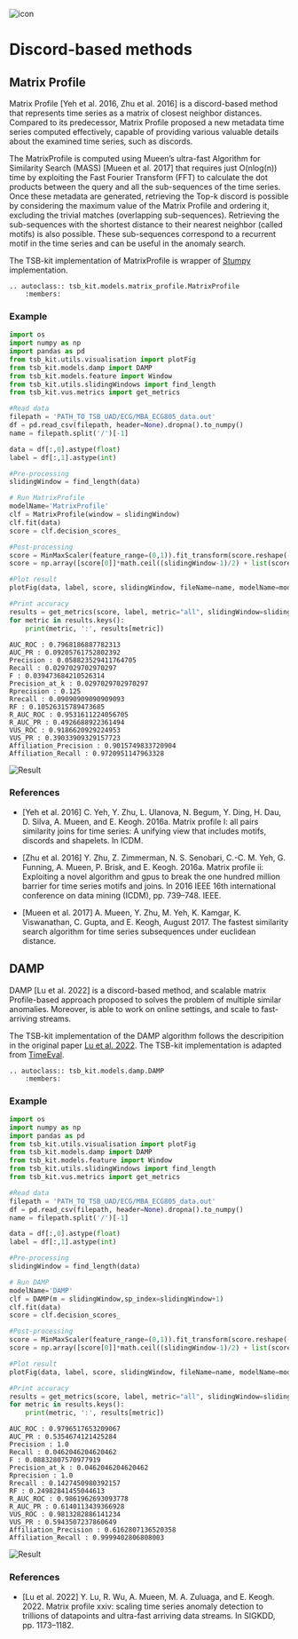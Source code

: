 ![icon](../../images/method_icons/discord.png "icon")
# Discord-based methods

## Matrix Profile

Matrix Profile [Yeh et al. 2016, Zhu et al. 2016] is a discord-based method that represents time series as a matrix of closest neighbor distances. Compared to its predecessor, Matrix Profile proposed a new metadata time series computed effectively, capable of providing various valuable details about the examined time series, such as discords.

The MatrixProfile is computed using Mueen’s ultra-fast Algorithm for Similarity Search (MASS) [Mueen et al. 2017] that requires just O(nlog(n)) time by exploiting the Fast Fourier Transform (FFT) to calculate the dot products between the query and all the sub-sequences of the time series. Once these metadata are generated, retrieving the Top-k discord is possible by considering the maximum value of the Matrix Profile and ordering it, excluding the trivial matches (overlapping sub-sequences). Retrieving the sub-sequences with the shortest distance to their nearest neighbor (called motifs) is also possible. These sub-sequences correspond to a recurrent motif in the time series and can be useful in the anomaly search. 

The TSB-kit implementation of MatrixProfile is wrapper of [Stumpy](https://stumpy.readthedocs.io/en/latest/index.html) implementation.

```{eval-rst}  
.. autoclass:: tsb_kit.models.matrix_profile.MatrixProfile
    :members:

```

### Example

```python
import os
import numpy as np
import pandas as pd
from tsb_kit.utils.visualisation import plotFig
from tsb_kit.models.damp import DAMP
from tsb_kit.models.feature import Window
from tsb_kit.utils.slidingWindows import find_length
from tsb_kit.vus.metrics import get_metrics

#Read data
filepath = 'PATH_TO_TSB_UAD/ECG/MBA_ECG805_data.out'
df = pd.read_csv(filepath, header=None).dropna().to_numpy()
name = filepath.split('/')[-1]

data = df[:,0].astype(float)
label = df[:,1].astype(int)

#Pre-processing
slidingWindow = find_length(data)

# Run MatrixProfile
modelName='MatrixProfile'
clf = MatrixProfile(window = slidingWindow)
clf.fit(data)
score = clf.decision_scores_

#Post-processing
score = MinMaxScaler(feature_range=(0,1)).fit_transform(score.reshape(-1,1)).ravel()
score = np.array([score[0]]*math.ceil((slidingWindow-1)/2) + list(score) + [score[-1]]*((slidingWindow-1)//2))

#Plot result
plotFig(data, label, score, slidingWindow, fileName=name, modelName=modelName)

#Print accuracy
results = get_metrics(score, label, metric="all", slidingWindow=slidingWindow)
for metric in results.keys():
    print(metric, ':', results[metric])
```
```
AUC_ROC : 0.7968186887782313
AUC_PR : 0.09205761752802392
Precision : 0.058823529411764705
Recall : 0.0297029702970297
F : 0.039473684210526314
Precision_at_k : 0.0297029702970297
Rprecision : 0.125
Rrecall : 0.09090909090909093
RF : 0.10526315789473685
R_AUC_ROC : 0.9531611224056705
R_AUC_PR : 0.4926688922361494
VUS_ROC : 0.9186620929224953
VUS_PR : 0.39033909329157723
Affiliation_Precision : 0.9015749833720904
Affiliation_Recall : 0.9720951147963328
```
![Result](../../images/method_results/MP.png "MatrixProfile Result")

### References

* [Yeh et al. 2016] C. Yeh, Y. Zhu, L. Ulanova, N. Begum, Y. Ding, H. Dau, D. Silva, A. Mueen, and E. Keogh. 2016a. Matrix profile I: all pairs similarity joins for time series: A unifying view that includes motifs, discords and shapelets. In ICDM.

* [Zhu et al. 2016] Y. Zhu, Z. Zimmerman, N. S. Senobari, C.-C. M. Yeh, G. Funning, A. Mueen, P. Brisk, and E. Keogh. 2016a. Matrix profile ii: Exploiting a novel algorithm and gpus to break the one hundred million barrier for time series motifs and joins. In 2016 IEEE 16th international conference on data mining (ICDM), pp. 739–748. IEEE.

* [Mueen et al. 2017] A. Mueen, Y. Zhu, M. Yeh, K. Kamgar, K. Viswanathan, C. Gupta, and E. Keogh, August 2017. The fastest similarity search algorithm for time series subsequences under euclidean distance.

## DAMP

DAMP [Lu et al. 2022] is a discord-based method, and scalable matrix Profile-based approach proposed to solves the problem of multiple similar anomalies. Moreover, is able to work on online settings, and scale to fast-arriving streams. 

The TSB-kit implementation of the DAMP algorithm follows the descripition in the original paper [Lu et al. 2022](https://www.cs.ucr.edu/~eamonn/DAMP_long_version.pdf).
The TSB-kit implementation is adapted from [TimeEval](https://github.com/HPI-Information-Systems/TimeEval-algorithms/blob/main/damp/damp/damp.py).


```{eval-rst}  
.. autoclass:: tsb_kit.models.damp.DAMP
    :members:

```

### Example

```python
import os
import numpy as np
import pandas as pd
from tsb_kit.utils.visualisation import plotFig
from tsb_kit.models.damp import DAMP
from tsb_kit.models.feature import Window
from tsb_kit.utils.slidingWindows import find_length
from tsb_kit.vus.metrics import get_metrics

#Read data
filepath = 'PATH_TO_TSB_UAD/ECG/MBA_ECG805_data.out'
df = pd.read_csv(filepath, header=None).dropna().to_numpy()
name = filepath.split('/')[-1]

data = df[:,0].astype(float)
label = df[:,1].astype(int)

#Pre-processing
slidingWindow = find_length(data)

# Run DAMP
modelName='DAMP'
clf = DAMP(m = slidingWindow,sp_index=slidingWindow+1)
clf.fit(data)
score = clf.decision_scores_

#Post-processing
score = MinMaxScaler(feature_range=(0,1)).fit_transform(score.reshape(-1,1)).ravel()
score = np.array([score[0]]*math.ceil((slidingWindow-1)/2) + list(score) + [score[-1]]*((slidingWindow-1)//2))

#Plot result
plotFig(data, label, score, slidingWindow, fileName=name, modelName=modelName)

#Print accuracy
results = get_metrics(score, label, metric="all", slidingWindow=slidingWindow)
for metric in results.keys():
    print(metric, ':', results[metric])
```
```
AUC_ROC : 0.9796517653209067
AUC_PR : 0.5354674121425284
Precision : 1.0
Recall : 0.0462046204620462
F : 0.08832807570977919
Precision_at_k : 0.0462046204620462
Rprecision : 1.0
Rrecall : 0.1427450980392157
RF : 0.24982841455044613
R_AUC_ROC : 0.9861962693093778
R_AUC_PR : 0.6140113439366928
VUS_ROC : 0.9813282886141234
VUS_PR : 0.5943507237860649
Affiliation_Precision : 0.6162807136520358
Affiliation_Recall : 0.9999402806808003
```
![Result](../../images/method_results/DAMP.png "DAMP Result")

### References

* [Lu et al. 2022] Y. Lu, R. Wu, A. Mueen, M. A. Zuluaga, and E. Keogh. 2022. Matrix profile xxiv: scaling time series anomaly detection to trillions of datapoints and ultra-fast arriving data streams. In SIGKDD, pp. 1173–1182.